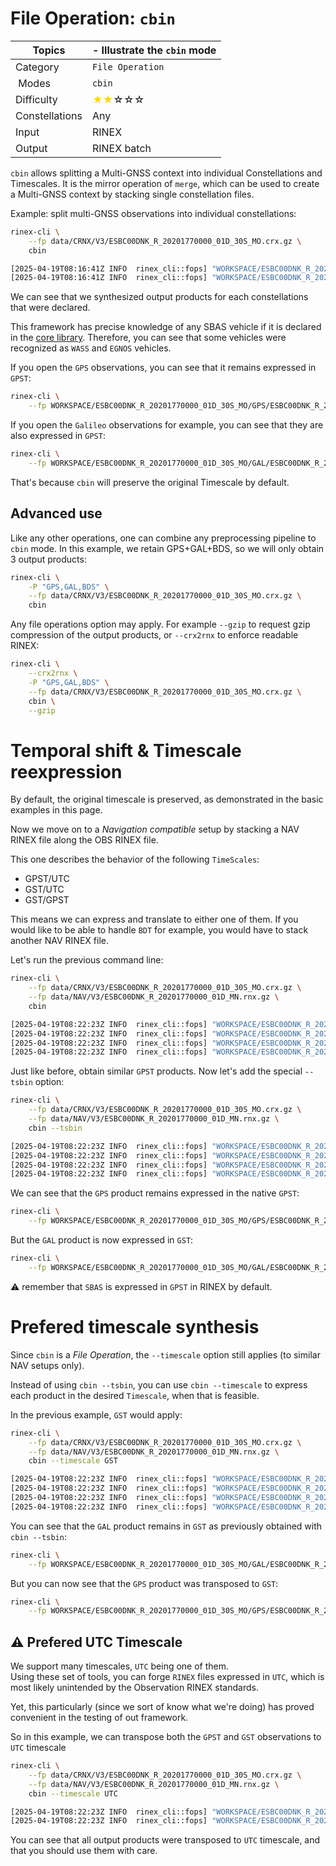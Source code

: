File Operation: `cbin`
======================

| Topics         | - Illustrate the `cbin` mode                                          |
|----------------|-----------------------------------------------------------------------|
| Category       | `File Operation`                                                      |
| Modes          | `cbin`                                                                |
| Difficulty     | <span style="color:gold"> &#9733;&#9733;</span>&#9734;&#9734;&#9734; |
| Constellations | Any                                                                   |
| Input          | RINEX                                                                 |
| Output         | RINEX batch                                                           |

`cbin` allows splitting a Multi-GNSS context into individual Constellations and Timescales.
It is the mirror operation of `merge`, which can be used to create a Multi-GNSS context by stacking
single constellation files.

Example: split multi-GNSS observations into individual constellations:

```bash
rinex-cli \
    --fp data/CRNX/V3/ESBC00DNK_R_20201770000_01D_30S_MO.crx.gz \
    cbin

[2025-04-19T08:16:41Z INFO  rinex_cli::fops] "WORKSPACE/ESBC00DNK_R_20201770000_01D_30S_MO/GPS/ESBC00DNK_R_20201770000_01D_30S_MO.crx" has been generated
[2025-04-19T08:16:41Z INFO  rinex_cli::fops] "WORKSPACE/ESBC00DNK_R_20201770000_01D_30S_MO/GAL/ESBC00DNK_R_20201770017_01D_30S_MO.crx" has been generated
```

We can see that we synthesized output products for each constellations that were declared.  

This framework has precise knowledge of any SBAS vehicle if it is declared in the [core library](https://github.com/rtk-rs/gnss).
Therefore, you can see that some vehicles were recognized as `WASS` and `EGNOS` vehicles.

If you open the `GPS` observations, you can see that it remains expressed in `GPST`:

```bash
rinex-cli \
    --fp WORKSPACE/ESBC00DNK_R_20201770000_01D_30S_MO/GPS/ESBC00DNK_R_20201770000_01D_30S_MO.crx
```

If you open the `Galileo` observations for example, you can see that they are also expressed in `GPST`:

```bash
rinex-cli \
    --fp WORKSPACE/ESBC00DNK_R_20201770000_01D_30S_MO/GAL/ESBC00DNK_R_20201770000_01D_30S_MO.crx
```

That's because `cbin` will preserve the original Timescale by default. 

## Advanced use

Like any other operations, one can combine any preprocessing pipeline to `cbin` mode.
In this example, we retain GPS+GAL+BDS, so we will only obtain 3 output products:

```bash
rinex-cli \
    -P "GPS,GAL,BDS" \
    --fp data/CRNX/V3/ESBC00DNK_R_20201770000_01D_30S_MO.crx.gz \
    cbin
```

Any file operations option may apply. For example `--gzip` to request gzip compression
of the output products, or `--crx2rnx` to enforce readable RINEX:

```bash
rinex-cli \
    --crx2rnx \
    -P "GPS,GAL,BDS" \
    --fp data/CRNX/V3/ESBC00DNK_R_20201770000_01D_30S_MO.crx.gz \
    cbin \
    --gzip
```

Temporal shift & Timescale reexpression
=======================================

By default, the original timescale is preserved, as demonstrated in the basic examples in this page.

Now we move on to a *Navigation compatible* setup by stacking a NAV RINEX file along the OBS RINEX file.  

This one describes the behavior of the following `TimeScales`:
- GPST/UTC
- GST/UTC
- GST/GPST

This means we can express and translate to either one of them. If you would like to be able to handle `BDT` for example,
you would have to stack another NAV RINEX file.

Let's run the previous command line:

```bash
rinex-cli \
    --fp data/CRNX/V3/ESBC00DNK_R_20201770000_01D_30S_MO.crx.gz \
    --fp data/NAV/V3/ESBC00DNK_R_20201770000_01D_MN.rnx.gz \
    cbin

[2025-04-19T08:22:23Z INFO  rinex_cli::fops] "WORKSPACE/ESBC00DNK_R_20201770000_01D_30S_MO/GPS/ESBC00DNK_R_20201770000_01D_30S_MO.crx" has been generated
[2025-04-19T08:22:23Z INFO  rinex_cli::fops] "WORKSPACE/ESBC00DNK_R_20201770000_01D_30S_MO/GAL/ESBC00DNK_R_20201770017_01D_30S_MO.crx" has been generated
[2025-04-19T08:22:23Z INFO  rinex_cli::fops] "WORKSPACE/ESBC00DNK_R_20201770000_01D_30S_MO/GPS/ESBC00DNK_R_20201770000_01D_MG.rnx" has been generated
[2025-04-19T08:22:23Z INFO  rinex_cli::fops] "WORKSPACE/ESBC00DNK_R_20201770000_01D_30S_MO/GAL/ESBC00DNK_R_20201770000_01D_ME.rnx" has been generated
```

Just like before, obtain similar `GPST` products. Now let's add the special `--tsbin` option:

```bash
rinex-cli \
    --fp data/CRNX/V3/ESBC00DNK_R_20201770000_01D_30S_MO.crx.gz \
    --fp data/NAV/V3/ESBC00DNK_R_20201770000_01D_MN.rnx.gz \
    cbin --tsbin

[2025-04-19T08:22:23Z INFO  rinex_cli::fops] "WORKSPACE/ESBC00DNK_R_20201770000_01D_30S_MO/GPS/ESBC00DNK_R_20201770000_01D_30S_MO.crx" has been generated
[2025-04-19T08:22:23Z INFO  rinex_cli::fops] "WORKSPACE/ESBC00DNK_R_20201770000_01D_30S_MO/GAL/ESBC00DNK_R_20201770000_01D_30S_MO.crx" has been generated
[2025-04-19T08:22:23Z INFO  rinex_cli::fops] "WORKSPACE/ESBC00DNK_R_20201770000_01D_30S_MO/GPS/ESBC00DNK_R_20201770000_01D_MG.rnx" has been generated
[2025-04-19T08:22:23Z INFO  rinex_cli::fops] "WORKSPACE/ESBC00DNK_R_20201770000_01D_30S_MO/GAL/ESBC00DNK_R_20201770000_01D_ME.rnx" has been generated
```

We can see that the `GPS` product remains expressed in the native `GPST`:

```bash
rinex-cli \
    --fp WORKSPACE/ESBC00DNK_R_20201770000_01D_30S_MO/GPS/ESBC00DNK_R_20201770017_01D_30S_MO.crx
```

But the `GAL` product is now expressed in `GST`:

```bash
rinex-cli \
    --fp WORKSPACE/ESBC00DNK_R_20201770000_01D_30S_MO/GAL/ESBC00DNK_R_20201770017_01D_30S_MO.crx
```

:warning: remember that `SBAS` is expressed in `GPST` in RINEX by default.  

Prefered timescale synthesis
============================

Since `cbin` is a *File Operation*,  the `--timescale` option still applies (to similar NAV setups only). 

Instead of using `cbin --tsbin`, you can use `cbin --timescale` to express each product
in the desired `Timescale`, when that is feasible.

In the previous example, `GST` would apply:

```bash
rinex-cli \
    --fp data/CRNX/V3/ESBC00DNK_R_20201770000_01D_30S_MO.crx.gz \
    --fp data/NAV/V3/ESBC00DNK_R_20201770000_01D_MN.rnx.gz \
    cbin --timescale GST

[2025-04-19T08:22:23Z INFO  rinex_cli::fops] "WORKSPACE/ESBC00DNK_R_20201770000_01D_30S_MO/GPS/ESBC00DNK_R_20201770000_01D_30S_MO.crx" has been generated
[2025-04-19T08:22:23Z INFO  rinex_cli::fops] "WORKSPACE/ESBC00DNK_R_20201770000_01D_30S_MO/GAL/ESBC00DNK_R_20201770017_01D_30S_MO.crx" has been generated
[2025-04-19T08:22:23Z INFO  rinex_cli::fops] "WORKSPACE/ESBC00DNK_R_20201770000_01D_30S_MO/GPS/ESBC00DNK_R_20201770000_01D_MG.rnx" has been generated
[2025-04-19T08:22:23Z INFO  rinex_cli::fops] "WORKSPACE/ESBC00DNK_R_20201770000_01D_30S_MO/GAL/ESBC00DNK_R_20201770000_01D_ME.rnx" has been generated
```

You can see that the `GAL` product remains in `GST` as previously obtained with `cbin --tsbin`:

```bash
rinex-cli \
    --fp WORKSPACE/ESBC00DNK_R_20201770000_01D_30S_MO/GAL/ESBC00DNK_R_20201770000_01D_30S_MO.crx
```

But you can now see that the `GPS` product was transposed to `GST`:

```bash
rinex-cli \
    --fp WORKSPACE/ESBC00DNK_R_20201770000_01D_30S_MO/GPS/ESBC00DNK_R_20201770000_01D_30S_MO.crx
```

## :warning: Prefered UTC Timescale

We support many timescales, `UTC` being one of them.  
Using these set of tools, you can forge `RINEX` files expressed in `UTC`, which is most likely unintended by the
Observation RINEX standards.

Yet, this particularly (since we sort of know what we're doing) has proved convenient in the testing of out framework. 

So in this example, we can transpose both the  `GPST` and `GST` observations to `UTC` timescale 

```bash
rinex-cli \
    --fp data/CRNX/V3/ESBC00DNK_R_20201770000_01D_30S_MO.crx.gz \
    --fp data/NAV/V3/ESBC00DNK_R_20201770000_01D_MN.rnx.gz \
    cbin --timescale UTC

[2025-04-19T08:22:23Z INFO  rinex_cli::fops] "WORKSPACE/ESBC00DNK_R_20201770000_01D_30S_MO/GPS/ESBC00DNK_R_20201770000_01D_30S_MO.crx" has been generated
[2025-04-19T08:22:23Z INFO  rinex_cli::fops] "WORKSPACE/ESBC00DNK_R_20201770000_01D_30S_MO/GAL/ESBC00DNK_R_20201770017_01D_30S_MO.crx" has been generated
```

You can see that all output products were transposed to `UTC` timescale, and that you should use them with care.
